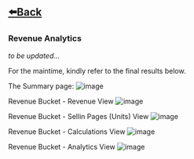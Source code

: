 ## [⬅️Back](./)

### Revenue Analytics
*to be updated...*

For the maintime, kindly refer to the final results below.

The Summary page:
![image](https://github.com/greatcyan/cyrus-baruc-data-analytics-portfolio/assets/95137493/4276f1d6-220f-4b15-8d8a-78a9dea8c54d)

Revenue Bucket - Revenue View
![image](https://github.com/greatcyan/cyrus-baruc-data-analytics-portfolio/assets/95137493/53de1c44-1031-46e9-ad42-6f43ea55f116)

Revenue Bucket - Sellin Pages (Units) View
![image](https://github.com/greatcyan/cyrus-baruc-data-analytics-portfolio/assets/95137493/19dfbb01-447e-4629-a641-27e2460b4540)

Revenue Bucket - Calculations View
![image](https://github.com/greatcyan/cyrus-baruc-data-analytics-portfolio/assets/95137493/d4ab1df5-8ef0-40b0-8356-8a5957dd180f)

Revenue Bucket - Analytics View
![image](https://github.com/greatcyan/cyrus-baruc-data-analytics-portfolio/assets/95137493/d2cebdc9-47df-4389-b211-cb2d137bc901)









